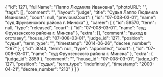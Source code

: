 {
    "id": 1271,
    "fullName": "Лаппо Людмила Ивановна",
    "photoURL": "",
    "tags": [],
    "comment": "",
    "layout": "judge",
    "title": "Судья Лаппо Людмила Ивановна",
    "court": null,
    "previousCourt": {
        "id": "07-008-03-01",
        "name": "суд Фрунзенского района г. Минска"
    },
    "career": [
        {
            "id": 59570,
            "term": null,
            "type": "released",
            "court": {
                "id": "07-008-03-01",
                "name": "суд Фрунзенского района г. Минска"
            },
            "extra": [],
            "comment": "выход в отставку",
            "house_id": "07-008-03-01",
            "judge_id": 1271,
            "position": "судья",
            "term_type": "",
            "timestamp": "2014-06-26",
            "decree_number": "297"
        },
        {
            "id": 3043,
            "term": null,
            "type": "appointed",
            "court": {
                "id": "07-008-03-01",
                "name": "суд Фрунзенского района г. Минска"
            },
            "extra": {
                "judge_id": 2859
            },
            "comment": "",
            "house_id": "07-008-03-01",
            "judge_id": 1271,
            "position": "судья",
            "term_type": "indefinitely",
            "timestamp": "2000-04-21",
            "decree_number": "210"
        }
    ]
}